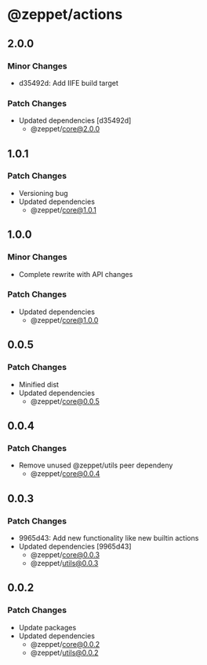 # @zeppet/actions

## 2.0.0

### Minor Changes

- d35492d: Add IIFE build target

### Patch Changes

- Updated dependencies [d35492d]
  - @zeppet/core@2.0.0

## 1.0.1

### Patch Changes

- Versioning bug
- Updated dependencies
  - @zeppet/core@1.0.1

## 1.0.0

### Minor Changes

- Complete rewrite with API changes

### Patch Changes

- Updated dependencies
  - @zeppet/core@1.0.0

## 0.0.5

### Patch Changes

- Minified dist
- Updated dependencies
  - @zeppet/core@0.0.5

## 0.0.4

### Patch Changes

- Remove unused @zeppet/utils peer dependeny
  - @zeppet/core@0.0.4

## 0.0.3

### Patch Changes

- 9965d43: Add new functionality like new builtin actions
- Updated dependencies [9965d43]
  - @zeppet/core@0.0.3
  - @zeppet/utils@0.0.3

## 0.0.2

### Patch Changes

- Update packages
- Updated dependencies
  - @zeppet/core@0.0.2
  - @zeppet/utils@0.0.2
